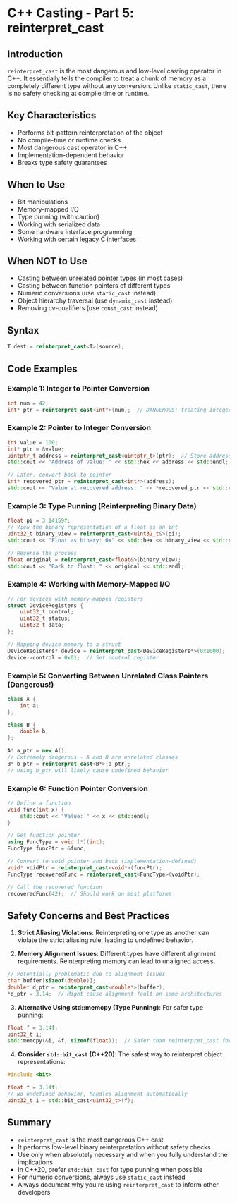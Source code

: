 # C++ Casting - Part 5: reinterpret_cast

## Introduction

`reinterpret_cast` is the most dangerous and low-level casting operator in C++. It essentially tells the compiler to treat a chunk of memory as a completely different type without any conversion. Unlike `static_cast`, there is no safety checking at compile time or runtime.

## Key Characteristics

- Performs bit-pattern reinterpretation of the object
- No compile-time or runtime checks
- Most dangerous cast operator in C++
- Implementation-dependent behavior
- Breaks type safety guarantees

## When to Use

- Bit manipulations
- Memory-mapped I/O
- Type punning (with caution)
- Working with serialized data
- Some hardware interface programming
- Working with certain legacy C interfaces

## When NOT to Use

- Casting between unrelated pointer types (in most cases)
- Casting between function pointers of different types
- Numeric conversions (use `static_cast` instead)
- Object hierarchy traversal (use `dynamic_cast` instead)
- Removing cv-qualifiers (use `const_cast` instead)

## Syntax

```cpp
T dest = reinterpret_cast<T>(source);
```

## Code Examples

### Example 1: Integer to Pointer Conversion

```cpp
int num = 42;
int* ptr = reinterpret_cast<int*>(num);  // DANGEROUS: treating integer as pointer
```

### Example 2: Pointer to Integer Conversion

```cpp
int value = 100;
int* ptr = &value;
uintptr_t address = reinterpret_cast<uintptr_t>(ptr);  // Store address as integer
std::cout << "Address of value: " << std::hex << address << std::endl;

// Later, convert back to pointer
int* recovered_ptr = reinterpret_cast<int*>(address);
std::cout << "Value at recovered address: " << *recovered_ptr << std::endl;
```

### Example 3: Type Punning (Reinterpreting Binary Data)

```cpp
float pi = 3.14159f;
// View the binary representation of a float as an int
uint32_t binary_view = reinterpret_cast<uint32_t&>(pi);
std::cout << "Float as binary: 0x" << std::hex << binary_view << std::endl;

// Reverse the process
float original = reinterpret_cast<float&>(binary_view);
std::cout << "Back to float: " << original << std::endl;
```

### Example 4: Working with Memory-Mapped I/O

```cpp
// For devices with memory-mapped registers
struct DeviceRegisters {
    uint32_t control;
    uint32_t status;
    uint32_t data;
};

// Mapping device memory to a struct
DeviceRegisters* device = reinterpret_cast<DeviceRegisters*>(0x1000);  // Hardware address
device->control = 0x01;  // Set control register
```

### Example 5: Converting Between Unrelated Class Pointers (Dangerous!)

```cpp
class A {
    int a;
};

class B {
    double b;
};

A* a_ptr = new A();
// Extremely dangerous - A and B are unrelated classes
B* b_ptr = reinterpret_cast<B*>(a_ptr);
// Using b_ptr will likely cause undefined behavior
```

### Example 6: Function Pointer Conversion

```cpp
// Define a function
void func(int x) {
    std::cout << "Value: " << x << std::endl;
}

// Get function pointer
using FuncType = void (*)(int);
FuncType funcPtr = &func;

// Convert to void pointer and back (implementation-defined)
void* voidPtr = reinterpret_cast<void*>(funcPtr);
FuncType recoveredFunc = reinterpret_cast<FuncType>(voidPtr);

// Call the recovered function
recoveredFunc(42);  // Should work on most platforms
```

## Safety Concerns and Best Practices

1. **Strict Aliasing Violations**: Reinterpreting one type as another can violate the strict aliasing rule, leading to undefined behavior.

2. **Memory Alignment Issues**: Different types have different alignment requirements. Reinterpreting memory can lead to unaligned access.

```cpp
// Potentially problematic due to alignment issues
char buffer[sizeof(double)];
double* d_ptr = reinterpret_cast<double*>(buffer);
*d_ptr = 3.14;  // Might cause alignment fault on some architectures
```

3. **Alternative Using std::memcpy (Type Punning)**: For safer type punning:

```cpp
float f = 3.14f;
uint32_t i;
std::memcpy(&i, &f, sizeof(float));  // Safer than reinterpret_cast for type punning
```

4. **Consider `std::bit_cast` (C++20)**: The safest way to reinterpret object representations:

```cpp
#include <bit>

float f = 3.14f;
// No undefined behavior, handles alignment automatically
uint32_t i = std::bit_cast<uint32_t>(f);
```

## Summary

- `reinterpret_cast` is the most dangerous C++ cast
- It performs low-level binary reinterpretation without safety checks
- Use only when absolutely necessary and when you fully understand the implications
- In C++20, prefer `std::bit_cast` for type punning when possible
- For numeric conversions, always use `static_cast` instead
- Always document why you're using `reinterpret_cast` to inform other developers

